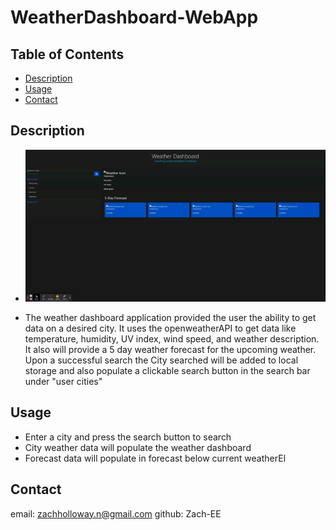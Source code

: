 # WeatherDashboard-WebApp

## Table of Contents
* [Description](#description)
* [Usage](#usage)
* [Contact](#contact)

## Description
* ![til](./assets/img/weatherSample.gif)

* The weather dashboard application provided the user the ability to get data on a desired city. It uses the openweatherAPI to get data like temperature, humidity, UV index, wind speed, and weather description. It also will provide a 5 day weather forecast for the upcoming weather. Upon a successful  search the City searched will be added to local storage and also populate a clickable search button in the search bar under "user cities"


## Usage
* Enter a city and press the search button to search
* City weather data will populate the weather dashboard
* Forecast data will populate in forecast below current weatherEl



## Contact
email: zachholloway.n@gmail.com
github: Zach-EE

